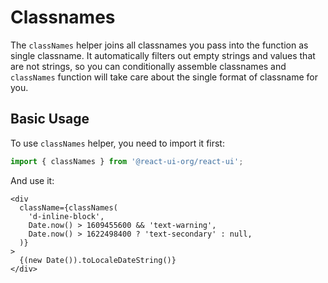 # Classnames

The `classNames` helper joins all classnames you pass into the function as
single classname. It automatically filters out empty strings and values that
are not strings, so you can conditionally assemble classnames and `classNames`
function will take care about the single format of classname for you.

## Basic Usage

To use `classNames` helper, you need to import it first:

```js
import { classNames } from '@react-ui-org/react-ui';
```

And use it:

```docoff-react-preview
<div
  className={classNames(
    'd-inline-block',
    Date.now() > 1609455600 && 'text-warning',
    Date.now() > 1622498400 ? 'text-secondary' : null,
  )}
>
  {(new Date()).toLocaleDateString()}
</div>
```
